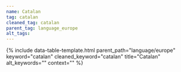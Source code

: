 ```yaml
---
name: Catalan
tag: catalan
cleaned_tag: catalan
parent_tag: language_europe
alt_tags: 
---
```


{% include data-table-template.html 
  parent_path="language/europe" 
  keyword="catalan" 
  cleaned_keyword="catalan" 
  title="Catalan"
  alt_keywords=""
  context=""
%}

